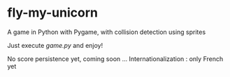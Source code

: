 # fly-my-unicorn
A game in Python with Pygame, with collision detection using sprites

Just execute *game.py* and enjoy!

No score persistence yet, coming soon ...
Internationalization : only French yet

